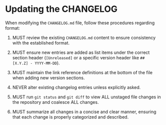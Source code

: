 # Updating the CHANGELOG

When modifying the `CHANGELOG.md` file, follow these procedures regarding format:

1. MUST review the existing `CHANGELOG.md` content to ensure consistency with
   the established format.

2. MUST ensure new entries are added as list items under the correct section
   header (`[Unreleased]` or a specific version header like
   `## [X.Y.Z] - YYYY-MM-DD`).

3. MUST maintain the link reference definitions at the bottom of the file when
   adding new version sections.

4. NEVER alter existing changelog entries unless explicitly asked.

5. MUST run `git status` and `git diff` to view ALL unstaged file changes in the
   repository and coalesce ALL changes.

6. MUST summarize all changes in a concise and clear manner, ensuring that
   each change is properly categorized and described.
